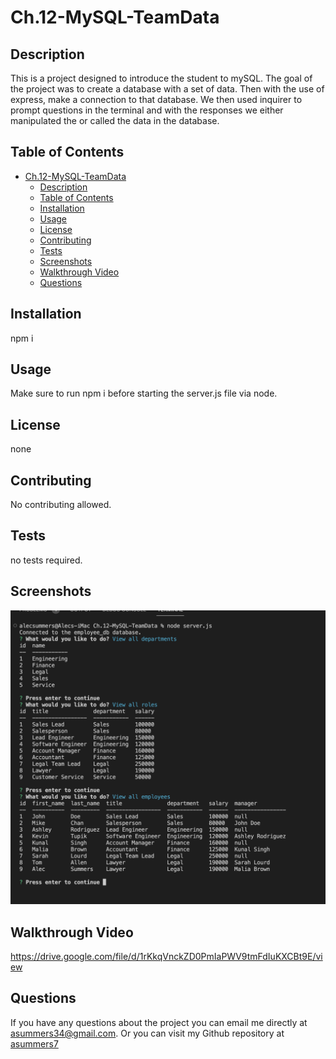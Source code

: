 # Ch.12-MySQL-TeamData 


## Description
This is a project designed to introduce the student to mySQL. The goal of the project was to create a database with a set of data. Then with the use of express, make a connection to that database. We then used inquirer to prompt questions in the terminal and with the responses we either manipulated the or called the data in the database.  

## Table of Contents
- [Ch.12-MySQL-TeamData](#ch12-mysql-teamdata)
  - [Description](#description)
  - [Table of Contents](#table-of-contents)
  - [Installation](#installation)
  - [Usage](#usage)
  - [License](#license)
  - [Contributing](#contributing)
  - [Tests](#tests)
  - [Screenshots](#screenshots)
  - [Walkthrough Video](#walkthrough-video)
  - [Questions](#questions)

## Installation
npm i

## Usage
Make sure to run npm i before starting the server.js file via node. 

## License
none

## Contributing
No contributing allowed. 

## Tests
no tests required.

## Screenshots
![screenshot](assets/Screen%20Shot%202023-03-04%20at%2011.32.12%20AM.png)

## Walkthrough Video
https://drive.google.com/file/d/1rKkqVnckZD0PmIaPWV9tmFdIuKXCBt9E/view

## Questions
If you have any questions about the project you can email me directly at asummers34@gmail.com. Or you can visit
my Github repository at [asummers7](https://www.github.com/asummers7) 
